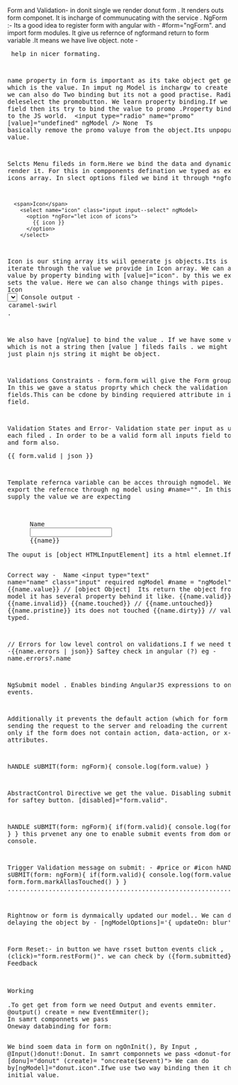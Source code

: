 Form and Validation-
 in donit single we render donut form . It renders outs form componet. It is incharge of communucating with the service .
 NgForm :-
 Its a good idea to register form with angular with -  #form="ngForm". and import form modules. It give us refernce of ngformand return to form variable .It means we have live object.
 note -<pre> help in nicer formating.

name property in form is important as its take object get generated which is the value.
In imput  ng Model is inchargw to create anew model. we can also do Two binding but its not a good practise.
Radio button - deleselect the promobutton. We learn property binding.If we add in value field then its try to bind the value to promo .Property binding eneters to the JS world. 
 <label>
          <input type="radio" name="promo" [value]="undefined" ngModel />
          <span>None</span>
        </label>
 Ts basically remove the promo valuye from the object.Its unpopulates the value.

Selcts Menu fileds in form.Here we bind the data and dynamically render it. For this in compponents defination we typed as explictily as icons array. In slect options filed we bind it through *ngfor

      <span>Icon</span>
        <select name="icon" class="input input--select" ngModel>
          <option *ngFor="let icon of icons">
            {{ icon }}
          </option>
        </select>
Icon is our sting array its wiil generate js objects.Its is now iterate through the value we provide in Icon array.
We can also set the value by property binding with [value]="icon". by this we explicitly sets the value. Here we can also change things with pipes.
 <span>Icon</span>
        <select name="icon" class="input input--select" ngModel>
          <option *ngFor="let icon of icons" [value]="icon | uppercase">
            {{ icon }}
          </option>
        </select>
        Console output -
        <option _ngcontent-pkk-c44="" value="CARAMEL-SWIRL" ng-reflect-value="CARAMEL-SWIRL"> caramel-swirl </option>.

We also have [ngValue] to bind the value . If we have some value which is not a string  then [value ] fileds fails . we might not have a just plain njs string it might be object.

Validations Constraints -
form.form will give the Form group proprty. In this we gave a status proprty which check the validation of input fields.This can be cdone by binding requiered attribute in imput field.

Validation States and Error-
Validation state per input as user filed each filed . In order to be a valid form all inputs field to be valid and form also.
      <pre>{{ form.valid | json }}</pre>

Template refernca variable can be acces throuigh ngmodel. We can export the refernce through ng model using #name="". In this we can supply the value we are expecting


  <label>
      <span>Name</span>
      <input type="text" name="name" class="input" required ngModel #name/>
      {{name}}
    </label>
The ouput is [object HTMLInputElement] its a html elemnet.If we type {{name.value .valid}} .Its give the error valid does not exist .

Correct way -
  <label>
      <span>Name</span>
      <input type="text" name="name" class="input" required ngModel #name = "ngModel"/>
      {{name.value}} // [object Object]
    </label>
Its return the object from Ng model it has several property behind it like.
{{name.valid}}
{{name.invalid}}
{{name.touched}} //
{{name.untouched}}
{{name.pristine}} its does not touched 
{{name.dirty}} // value is typed.

// Errors for low level control on validations.I f we need to test -{{name.errors | json}}
Saftey check in angular (?) eg - name.errors?.name

NgSubmit model .
Enables binding AngularJS expressions to onsubmit events.

Additionally it prevents the default action (which for form means sending the request to the server and reloading the current page), but only if the form does not contain action, data-action, or x-action attributes.

hANDLE sUBMIT(form: ngForm){
 console.log(form.value)
}

AbstractControl Directive we get the value.
Disabling submit button for saftey button. [disabled]="form.valid".

hANDLE sUBMIT(form: ngForm){
if(form.valid){
  console.log(form.value)
}
} this prvenet any one to enable submit events from dom or console.

Trigger Validation message on submit: -
#price or #icon
hANDLE sUBMIT(form: ngForm){
if(form.valid){
  console.log(form.value)
}else{
  form.form.markAllasTouched()
}
}
.............................................................................

Rightnow or form is dynmaically updated our model..
We can do by delaying the object by -  [ngModelOptions]='{ updateOn: blur'}'.

Form Reset:-
in button we have rsset button events click , (click)="form.restForm()".
we can check by ({form.submitted}). 
user Feedback 
<div clas="form-working" *ngif= "form.valid && form.Submitted">
Working
</div>
.To get get from form we need Output and events emmiter.
@output() create = new EventEmmiter<Donu>();
In samrt componnets we pass <donut-form (create)= "oncreate($event)">
Oneway databinding for form:

We bind soem data in form on ngOnInit(), By Input , @Input()donut!:Donut.
In samrt componnets we pass <donut-form [donu]="donut" (create)= "oncreate($event)">
We can do by[ngModel]="donut.icon".Ifwe use two way binding then it changes our initial value.
